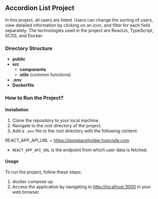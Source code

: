 ## Accordion List Project

In this project, all users are listed. Users can change the sorting of users, view detailed information by clicking on an icon, and filter for each field separately. The technologies used in the project are ReactJs, TypeScript, SCSS, and Docker.

### Directory Structure

- **public**
- **src**
    - **components**
    - **utils**  (common functions)   
- **.env**
- **Dockerfile**

### How to Run the Project?

#### Installation
1. Clone the repository to your local machine.
2. Navigate to the root directory of the project.
3. Add a `.env` file to the root directory with the following content:

REACT_APP_API_URL =  https://jsonplaceholder.typicode.com

- `REACT_APP_API_URL` is the endpoint from which user data is fetched.

#### Usage
To run the project, follow these steps:

1. docker compose up
2. Access the application by navigating to [http://localhost:3000](http://localhost:3000) in your web browser.
